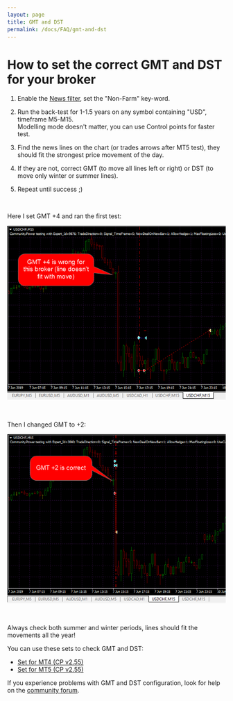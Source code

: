 ```yaml
---
layout: page
title: GMT and DST
permalink: /docs/FAQ/gmt-and-dst
---
```


# How to set the correct GMT and DST for your broker

1. Enable the [News filter](/docs/news), set the "Non-Farm" key-word.

2. Run the back-test for 1-1.5 years on any symbol containing "USD", timeframe M5-M15.<br />
Modelling mode doesn't matter, you can use Control points for faster test.

3. Find the news lines on the chart (or trades arrows after MT5 test), they should fit the strongest price movement of the day.

4. If they are not, correct GMT (to move all lines left or right) or DST (to move only winter or summer lines).

5. Repeat until success ;)

<br />

Here I set GMT +4 and ran the first test:

![gmt_and_dst_1.png](..%2F..%2Fassets%2Fimg%2Fdocs%2Fgmt_and_dst_1.png)

<br />

Then I changed GMT to +2:

![gmt_and_dst_2.png](..%2F..%2Fassets%2Fimg%2Fdocs%2Fgmt_and_dst_2.png)

<br />

Always check both summer and winter periods, lines should fit the movements all the year!

You can use these sets to check GMT and DST:

* [Set for MT4 (CP v2.55)](/assets/sets/CP_MT4_USD_GMTandDST_check.set)
* [Set for MT5 (CP v2.55)](/assets/sets/CP_MT5_USD_GMTandDST_check.set)

If you experience problems with GMT and DST configuration, look for help on the [community forum](https://forum.communitypowerea.com/communities/7/topics/273-how-to-set-the-correct-gmt-and-dst-for-your-broker).
